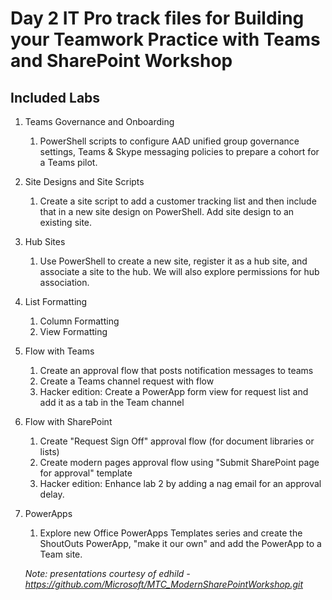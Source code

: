 # Day 2 IT Pro track files for Building your Teamwork Practice with Teams and SharePoint Workshop

## Included Labs

1. Teams Governance and Onboarding
    1. PowerShell scripts to configure AAD unified group governance settings, Teams & Skype messaging policies to prepare a cohort for a Teams pilot. 
1. Site Designs and Site Scripts
    1. Create a site script to add a customer tracking list and then include that in a new site design on PowerShell. Add site design to an existing site.
1. Hub Sites
    1. Use PowerShell to create a new site, register it as a hub site, and associate a site to the hub. We will also explore permissions for hub association.
1. List Formatting
    1. Column Formatting
    1. View Formatting
1. Flow with Teams
    1. Create an approval flow that posts notification messages to teams
    1. Create a Teams channel request with flow
    1. Hacker edition: Create a PowerApp form view for request list and add it as a tab in the Team channel
1. Flow with SharePoint
    1. Create "Request Sign Off" approval flow (for document libraries or lists)
    1. Create modern pages approval flow using "Submit SharePoint page for approval" template
    1. Hacker edition: Enhance lab 2 by adding a nag email for an approval delay.
1. PowerApps
    1. Explore new Office PowerApps Templates series and create the ShoutOuts PowerApp, "make it our own" and add the PowerApp to a Team site.

    *Note: presentations courtesy of edhild - <https://github.com/Microsoft/MTC_ModernSharePointWorkshop.git>*